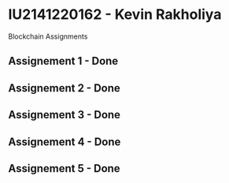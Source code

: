 # IU2141220162 - Kevin Rakholiya

Blockchain Assignments

## Assignement 1 - Done
## Assignement 2 - Done
## Assignement 3 - Done
## Assignement 4 - Done
## Assignement 5 - Done

